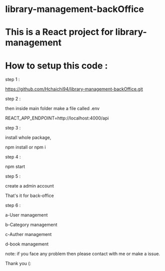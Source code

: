 # library-management-backOffice

# This is a React project for library-management

# How to setup this code : 

step 1 :

https://github.com/Hchaichi94/library-management-backOffice.git

step 2 :

then inside main folder make a file called .env

REACT_APP_ENDPOINT=http://localhost:4000/api

step 3 :

install whole package,

npm install or npm i

step 4 :

npm start

step 5 :

create a admin account

That's it for back-office

step 6 :

a-User management

b-Category management

c-Auther management

d-book management

note: if you face any problem then please contact with me or make a issue.

Thank you (:
